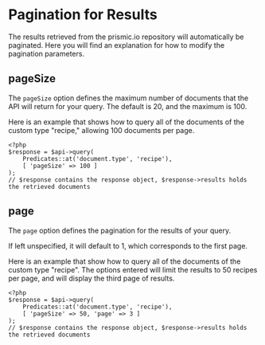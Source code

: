# Pagination for Results

The results retrieved from the prismic.io repository will automatically be paginated. Here you will find an explanation for how to modify the pagination parameters.

## pageSize

The `pageSize` option defines the maximum number of documents that the API will return for your query. The default is 20, and the maximum is 100.

Here is an example that shows how to query all of the documents of the custom type "recipe," allowing 100 documents per page.

```
<?php
$response = $api->query(
    Predicates::at('document.type', 'recipe'),
    [ 'pageSize' => 100 ]
);
// $response contains the response object, $response->results holds the retrieved documents
```

## page

The `page` option defines the pagination for the results of your query.

If left unspecified, it will default to 1, which corresponds to the first page.

Here is an example that show how to query all of the documents of the custom type "recipe". The options entered will limit the results to 50 recipes per page, and will display the third page of results.

```
<?php
$response = $api->query(
    Predicates::at('document.type', 'recipe'),
    [ 'pageSize' => 50, 'page' => 3 ]
);
// $response contains the response object, $response->results holds the retrieved documents
```

